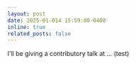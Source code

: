 ```yaml
---
layout: post
date: 2025-01-014 15:59:00-0400
inline: true
related_posts: false
---
```


I'll be giving a contributory talk at ... (test)
